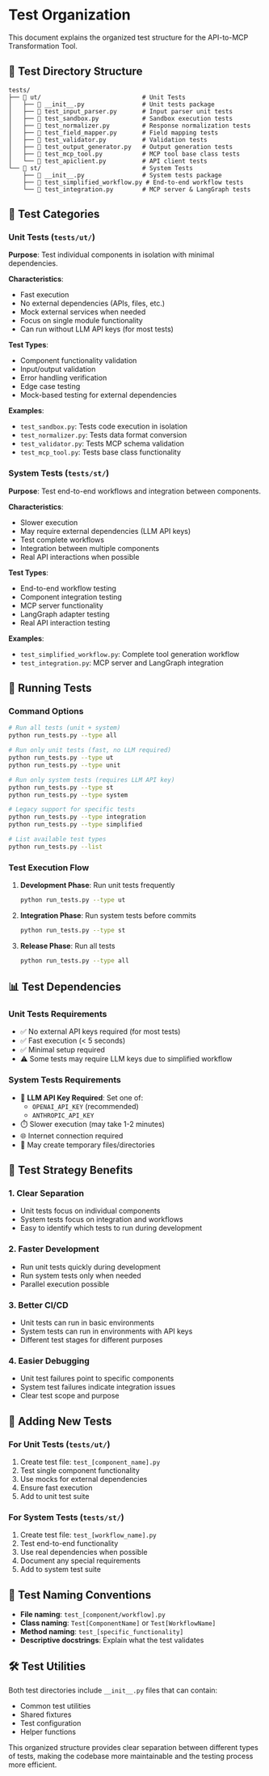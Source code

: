 # Test Organization

This document explains the organized test structure for the API-to-MCP Transformation Tool.

## 📁 Test Directory Structure

```
tests/
├── 📁 ut/                            # Unit Tests
│   ├── 📄 __init__.py                # Unit tests package
│   ├── 📄 test_input_parser.py       # Input parser unit tests
│   ├── 📄 test_sandbox.py            # Sandbox execution tests
│   ├── 📄 test_normalizer.py         # Response normalization tests
│   ├── 📄 test_field_mapper.py       # Field mapping tests
│   ├── 📄 test_validator.py          # Validation tests
│   ├── 📄 test_output_generator.py   # Output generation tests
│   ├── 📄 test_mcp_tool.py           # MCP tool base class tests
│   └── 📄 test_apiclient.py          # API client tests
└── 📁 st/                            # System Tests
    ├── 📄 __init__.py                # System tests package
    ├── 📄 test_simplified_workflow.py # End-to-end workflow tests
    └── 📄 test_integration.py        # MCP server & LangGraph tests
```

## 🔧 Test Categories

### Unit Tests (`tests/ut/`)

**Purpose**: Test individual components in isolation with minimal dependencies.

**Characteristics**:
- Fast execution
- No external dependencies (APIs, files, etc.)
- Mock external services when needed
- Focus on single module functionality
- Can run without LLM API keys (for most tests)

**Test Types**:
- Component functionality validation
- Input/output validation
- Error handling verification
- Edge case testing
- Mock-based testing for external dependencies

**Examples**:
- `test_sandbox.py`: Tests code execution in isolation
- `test_normalizer.py`: Tests data format conversion
- `test_validator.py`: Tests MCP schema validation
- `test_mcp_tool.py`: Tests base class functionality

### System Tests (`tests/st/`)

**Purpose**: Test end-to-end workflows and integration between components.

**Characteristics**:
- Slower execution
- May require external dependencies (LLM API keys)
- Test complete workflows
- Integration between multiple components
- Real API interactions when possible

**Test Types**:
- End-to-end workflow testing
- Component integration testing
- MCP server functionality
- LangGraph adapter testing
- Real API interaction testing

**Examples**:
- `test_simplified_workflow.py`: Complete tool generation workflow
- `test_integration.py`: MCP server and LangGraph integration

## 🚀 Running Tests

### Command Options

```bash
# Run all tests (unit + system)
python run_tests.py --type all

# Run only unit tests (fast, no LLM required)
python run_tests.py --type ut
python run_tests.py --type unit

# Run only system tests (requires LLM API key)
python run_tests.py --type st
python run_tests.py --type system

# Legacy support for specific tests
python run_tests.py --type integration
python run_tests.py --type simplified

# List available test types
python run_tests.py --list
```

### Test Execution Flow

1. **Development Phase**: Run unit tests frequently
   ```bash
   python run_tests.py --type ut
   ```

2. **Integration Phase**: Run system tests before commits
   ```bash
   python run_tests.py --type st
   ```

3. **Release Phase**: Run all tests
   ```bash
   python run_tests.py --type all
   ```

## 📊 Test Dependencies

### Unit Tests Requirements
- ✅ No external API keys required (for most tests)
- ✅ Fast execution (< 5 seconds)
- ✅ Minimal setup required
- ⚠️ Some tests may require LLM keys due to simplified workflow

### System Tests Requirements
- 🔑 **LLM API Key Required**: Set one of:
  - `OPENAI_API_KEY` (recommended)
  - `ANTHROPIC_API_KEY`
- ⏱️ Slower execution (may take 1-2 minutes)
- 🌐 Internet connection required
- 📁 May create temporary files/directories

## 🎯 Test Strategy Benefits

### 1. **Clear Separation**
- Unit tests focus on individual components
- System tests focus on integration and workflows
- Easy to identify which tests to run during development

### 2. **Faster Development**
- Run unit tests quickly during development
- Run system tests only when needed
- Parallel execution possible

### 3. **Better CI/CD**
- Unit tests can run in basic environments
- System tests can run in environments with API keys
- Different test stages for different purposes

### 4. **Easier Debugging**
- Unit test failures point to specific components
- System test failures indicate integration issues
- Clear test scope and purpose

## 🔄 Adding New Tests

### For Unit Tests (`tests/ut/`)
1. Create test file: `test_[component_name].py`
2. Test single component functionality
3. Use mocks for external dependencies
4. Ensure fast execution
5. Add to unit test suite

### For System Tests (`tests/st/`)
1. Create test file: `test_[workflow_name].py`
2. Test end-to-end functionality
3. Use real dependencies when possible
4. Document any special requirements
5. Add to system test suite

## 📝 Test Naming Conventions

- **File naming**: `test_[component/workflow].py`
- **Class naming**: `Test[ComponentName]` or `Test[WorkflowName]`
- **Method naming**: `test_[specific_functionality]`
- **Descriptive docstrings**: Explain what the test validates

## 🛠️ Test Utilities

Both test directories include `__init__.py` files that can contain:
- Common test utilities
- Shared fixtures
- Test configuration
- Helper functions

This organized structure provides clear separation between different types of tests, making the codebase more maintainable and the testing process more efficient. 